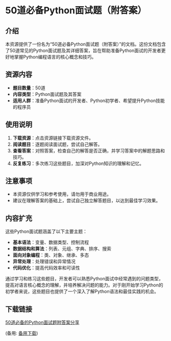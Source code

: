 # 50道必备Python面试题（附答案）

## 介绍

本资源提供了一份名为“50道必备Python面试题（附答案）”的文档。这份文档包含了50道常见的Python面试题及其详细答案，旨在帮助准备Python面试的开发者更好地掌握Python编程语言的核心概念和技巧。

## 资源内容

- **题目数量**：50道
- **内容类型**：Python面试题及其答案
- **适用人群**：准备Python面试的开发者、Python初学者、希望提升Python技能的程序员

## 使用说明

1. **下载资源**：点击资源链接下载资源文件。
2. **阅读题目**：逐题阅读面试题，尝试自己解答。
3. **查看答案**：对照答案，检查自己的解答是否正确，并学习答案中的解题思路和技巧。
4. **反复练习**：多次练习这些题目，加深对Python知识的理解和记忆。

## 注意事项

- 本资源仅供学习和参考使用，请勿用于商业用途。
- 建议在理解答案的基础上，尝试自己独立解答题目，以达到最佳学习效果。

## 内容扩充

这些Python面试题涵盖了以下主要主题：

- **基本语法**：变量、数据类型、控制流程
- **数据结构和算法**：列表、元组、字典、排序、搜索
- **面向对象编程**：类、对象、继承、多态
- **异常处理**：处理错误和异常情况
- **代码优化**：提高代码效率和可读性

通过学习和练习这些题目，开发者可以熟悉Python面试中经常遇到的问题类型，提高对语言核心概念的理解，并培养解决问题的能力。对于刚开始学习Python的初学者来说，这些题目也提供了一个深入了解Python语法和最佳实践的机会。

## 下载链接
[50道必备的Python面试题附答案分享](https://pan.quark.cn/s/6d338cd8c7f1) 

(备用: [备用下载](https://pan.baidu.com/s/1Wn2yucvHqde9gxGlhrq81g?pwd=1234))
